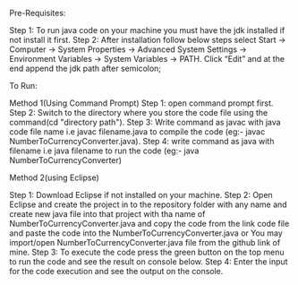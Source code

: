 Pre-Requisites:

Step 1: To run java code on your machine you must have the jdk installed if not install it first. Step 2: After installation follow below steps select Start -> Computer -> System Properties -> Advanced System Settings -> Environment Variables -> System Variables -> PATH. Click “Edit” and at the end append the jdk path after semicolon;

To Run:

Method 1(Using Command Prompt) Step 1: open command prompt first. Step 2: Switch to the directory where you store the code file using the command(cd "directory path"). Step 3: Write command as javac with java code file name i.e javac filename.java to compile the code (eg:- javac NumberToCurrencyConverter.java). Step 4: write command as java with filename i.e java filename to run the code (eg:- java NumberToCurrencyConverter)

Method 2(using Eclipse)

Step 1: Download Eclipse if not installed on your machine. Step 2: Open Eclipse and create the project in to the repository folder with any name and create new java file into that project with tha name of NumberToCurrencyConverter.java and copy the code from the link code file and paste the code into the NumberToCurrencyConverter.java or You may import/open NumberToCurrencyConverter.java file from the github link of mine. Step 3: To execute the code press the green button on the top menu to run the code and see the result on console below. Step 4: Enter the input for the code execution and see the output on the console.

